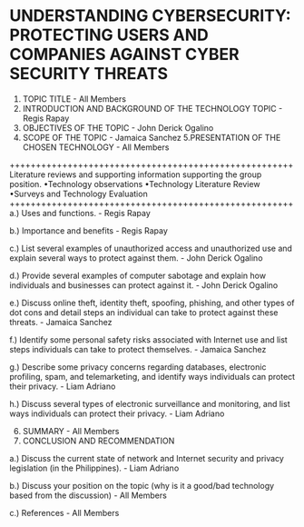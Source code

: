 # UNDERSTANDING CYBERSECURITY: PROTECTING USERS AND COMPANIES AGAINST CYBER SECURITY THREATS


1. TOPIC TITLE - All Members
2. INTRODUCTION AND BACKGROUND OF THE TECHNOLOGY TOPIC - Regis Rapay
3. OBJECTIVES OF THE TOPIC - John Derick Ogalino
4. SCOPE OF THE TOPIC - Jamaica Sanchez
5.PRESENTATION OF THE CHOSEN TECHNOLOGY - All Members

++++++++++++++++++++++++++++++++++++++++++++++++++++++
Literature reviews and supporting information supporting the group position.
	•Technology observations
	•Technology Literature Review
	•Surveys and Technology Evaluation
++++++++++++++++++++++++++++++++++++++++++++++++++++++
a.) Uses and functions. - Regis Rapay

b.) Importance and benefits - Regis Rapay

c.) List  several  examples  of  unauthorized  access  and  unauthorized  use  and explain several ways to protect against them. - John Derick Ogalino

d.) Provide   several   examples   of   computer   sabotage   and   explain   how individuals and businesses can protect against it. - John Derick Ogalino

e.) Discuss online theft, identity theft, spoofing, phishing, and other types of dot cons  and  detail  steps  an  individual  can  take  to  protect  against  these threats. - Jamaica Sanchez

f.) Identify some personal safety risks associated with Internet use and list steps individuals can take to protect themselves. - Jamaica Sanchez

g.) Describe some privacy concerns regarding databases, electronic profiling, spam,  and  telemarketing,  and  identify  ways  individuals  can  protect  their privacy. - Liam Adriano

h.) Discuss several types of electronic surveillance and monitoring, and list ways individuals can protect their privacy. - Liam Adriano

6. SUMMARY - All Members
7. CONCLUSION AND RECOMMENDATION
   
a.) Discuss  the  current  state  of  network  and  Internet  security  and  privacy legislation (in the Philippines). - Liam Adriano

b.) Discuss your position on the topic (why is it a good/bad technology based from the discussion) - All Members

c.) References - All Members


